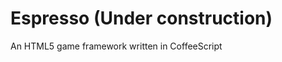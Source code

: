 Espresso (Under construction)
=============================

An HTML5 game framework written in CoffeeScript
